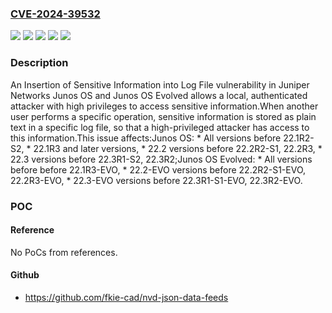 ### [CVE-2024-39532](https://cve.mitre.org/cgi-bin/cvename.cgi?name=CVE-2024-39532)
![](https://img.shields.io/static/v1?label=Product&message=Junos%20OS%20Evolved&color=blue)
![](https://img.shields.io/static/v1?label=Product&message=Junos%20OS&color=blue)
![](https://img.shields.io/static/v1?label=Version&message=0%3C%2022.1R2-S2%20&color=brighgreen)
![](https://img.shields.io/static/v1?label=Version&message=0%3C%2022.1R3-EVO%20&color=brighgreen)
![](https://img.shields.io/static/v1?label=Vulnerability&message=CWE-532%20Insertion%20of%20Sensitive%20Information%20into%20Log%20File&color=brighgreen)

### Description

An Insertion of Sensitive Information into Log File vulnerability in Juniper Networks Junos OS and Junos OS Evolved allows a local, authenticated attacker with high privileges to access sensitive information.When another user performs a specific operation, sensitive information is stored as plain text in a specific log file, so that a high-privileged attacker has access to this information.This issue affects:Junos OS:  *  All versions before 22.1R2-S2,  *  22.1R3 and later versions,  *  22.2 versions before 22.2R2-S1, 22.2R3,  *  22.3 versions before 22.3R1-S2, 22.3R2;Junos OS Evolved:  *  All versions before before 22.1R3-EVO,  *  22.2-EVO versions before 22.2R2-S1-EVO, 22.2R3-EVO,  *  22.3-EVO versions before 22.3R1-S1-EVO, 22.3R2-EVO.

### POC

#### Reference
No PoCs from references.

#### Github
- https://github.com/fkie-cad/nvd-json-data-feeds

